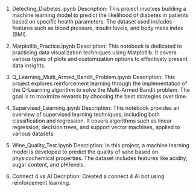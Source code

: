 1. Detecting_Diabetes.ipynb
Description: This project involves building a machine learning model to predict the likelihood of diabetes in patients based on specific health parameters. The dataset used includes features such as blood pressure, insulin levels, and body mass index (BMI).

2. Matplotlib_Practice.ipynb
Description: This notebook is dedicated to practicing data visualization techniques using Matplotlib. It covers various types of plots and customization options to effectively present data insights.

3. Q_Learning_Multi_Armed_Bandit_Problem.ipynb
Description: This project explores reinforcement learning through the implementation of the Q-Learning algorithm to solve the Multi-Armed Bandit problem. The goal is to maximize rewards by choosing the best strategies over time.

4. Supervised_Learning.ipynb
Description: This notebook provides an overview of supervised learning techniques, including both classification and regression. It covers algorithms such as linear regression, decision trees, and support vector machines, applied to various datasets.

5. Wine_Quality_Test.ipynb
Description: In this project, a machine learning model is developed to predict the quality of wine based on physicochemical properties. The dataset includes features like acidity, sugar content, and pH levels.

6. Connect 4 vs AI
Decription: Created a connect 4 AI bot using reinforcement learning.
